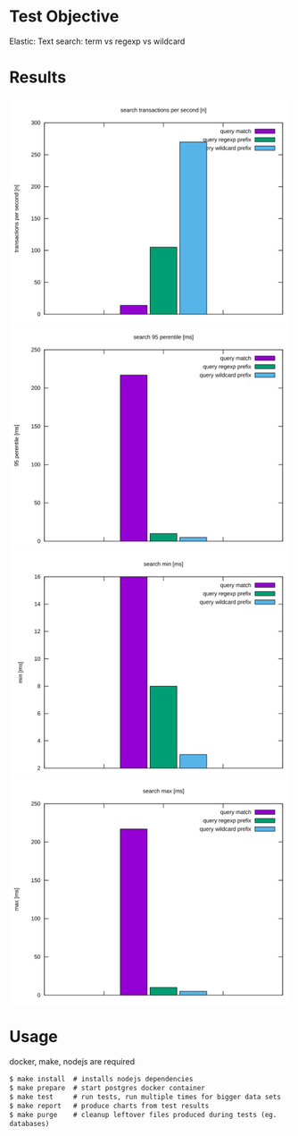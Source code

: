 Test Objective
==============

Elastic: Text search: term vs regexp vs wildcard

Results
=======

![prefetch tps](report/search_tps_n_test.svg)
![prefetch p95](report/search_p95_n_test.svg)
![prefetch min](report/search_min_n_test.svg)
![prefetch max](report/search_max_n_test.svg)

Usage
=====

docker, make, nodejs are required
```
$ make install  # installs nodejs dependencies
$ make prepare  # start postgres docker container
$ make test     # run tests, run multiple times for bigger data sets
$ make report   # produce charts from test results
$ make purge    # cleanup leftover files produced during tests (eg. databases)
```
